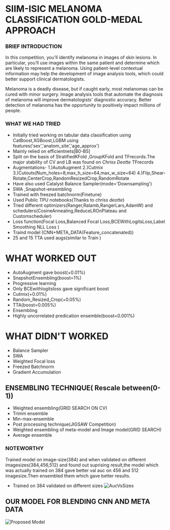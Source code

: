 # SIIM-ISIC MELANOMA CLASSIFICATION GOLD-MEDAL APPROACH

### BRIEF INTRODUCTION
  In this competition, you’ll identify melanoma in images of skin lesions. In particular, you’ll use images within the same patient and determine which are likely   to represent a melanoma. Using patient-level contextual information may help the development of image analysis tools, which could better support clinical         dermatologists.

  Melanoma is a deadly disease, but if caught early, most melanomas can be cured with minor surgery. Image analysis tools that automate the diagnosis of melanoma   will improve dermatologists' diagnostic accuracy. Better detection of melanoma has the opportunity to positively impact millions of people.

### WHAT WE HAD TRIED 
  - Initially  tried working on tabular data classification using CatBoost,XGBoost,LGBM using features('sex','anatom_site','age_approx')
  - Mainly relied on efficientnets[B0-B5]
  - Split on the basis of StratifiedKFold ,GroupKFold and TFrecords.The major stability of CV and LB was found on *Chriss Deotte* TFrecords
  -  Augmentations-
     1.)AutoAugment
     2.)Cutmix
     3.)Cutouts(Num_holes=8,max_h_size=64,max_w_size=64)
     4.)Flip,Shear-Rotate,CenterCrop,RandomResizedCrop,RandomRotate
  - Have also used Catalyst Balance Sampler(mode='Downsampling')
  - SWA ,Snapshot-ensembling
  - Trained with freezed batchnorm(Finetune) 
  - Used Public TPU notebooks(Thanks to *chriss deotte*)
  - Tried different optimizers(Ranger,Ralamb,RangerLars,AdamW) and schedulers(CosineAnnealing,ReduceLROnPlateau and Customscheduler)
  - Loss function(Focal Loss,Balanced Focal Loss,BCEWithLogitsLoss,Label Smoothing NLL Loss )
  - Traind model (CNN+META_DATA(Feature_concatenated))
  - 25 and 15 TTA used augs(similar to Train )

# WHAT WORKED OUT 

  - AutoAugment gave boost(+0.01%)
  - SnapshotEnsembling(boost=1%)
  - Progressive learning
  - Only BCEwithlogitsloss gave significant boost
  - Cutmix(+0.01%)
  - Random_Resized_Crop(+0.05%)
  - TTA(boost=0.005%)
  - Ensembling 
  - Highly uncorrelated predication ensemble(boost=0.001%)

# WHAT DIDN'T WORKED
  - Balance Sampler
  - SWA
  - Weighted Focal loss
  - Freezed Batchnorm
  - Gradient Accumulation

## ENSEMBLING TECHNIQUE( Rescale between(0-1))
  - Weighted ensembling(GRID SEARCH ON CV)
  - Trimm ensemble
  - Min-max-ensemble
  - Post processing technique(JIGSAW Competition)
  - Weighted ensembling of meta-model and Image model(GRID SEARCH)
  - Average ensemble

### NOTEWORTHY
 Trained model on image-size(384) and when validated on different imagesizes(384,456,512) and found out suprising result,the model which was actually trained on 384 gave better val auc on 456 and 512 imagesize.Then  ensembled them which gave better results.
- Trained on 384 validated on different sizes
![AucVsSizes]("https://github.com/MiHarsh/Siim-ISIC-Melanoma-Skin-Cancer-Detection/blob/master/visuals/AucsVsSizes.png?raw=true") 

## OUR MODEL FOR BLENDING CNN AND META DATA
![Proposed Model]("https://github.com/MiHarsh/Siim-ISIC-Melanoma-Skin-Cancer-Detection/blob/master/visuals/proposed_model.png?raw=true")

